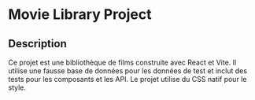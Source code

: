 # Movie Library Project

## Description

Ce projet est une bibliothèque de films construite avec React et Vite. Il utilise une fausse base de données pour les données de test et inclut des tests pour les composants et les API. Le projet utilise du CSS natif pour le style.

